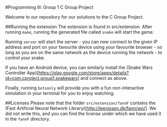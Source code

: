 #Programming III: Group 1 C Group Project

Welcome to our repository for our solutions to the C Group Project.

##Running the extension
The extension is found in src/extension. After running `make`, running the generated file called `snake` will start the game.

Running `server` will start the server - you can now connect to the given IP address and port on your favourite device using your favourite browser - so long as you are on the same network as the device running the network - to control your snake.

If you have an Android device, you can similarly install the (Snake Wars Controller App)[https://play.google.com/store/apps/details?id=com.cproject.group1.snakewars] and connect as above.

Finally, running `botsonly` will provide you with a fun non-interactive simulation in your terminal for you to enjoy watching.

##Licenses
Please note that the folder `src/extension/fannF` contains the (Fast Artificial Neural Network Library)[http://leenissen.dk/fann/wp/]. We did not write this, and you can find the license under which we have used it in the `fannF` directory.
